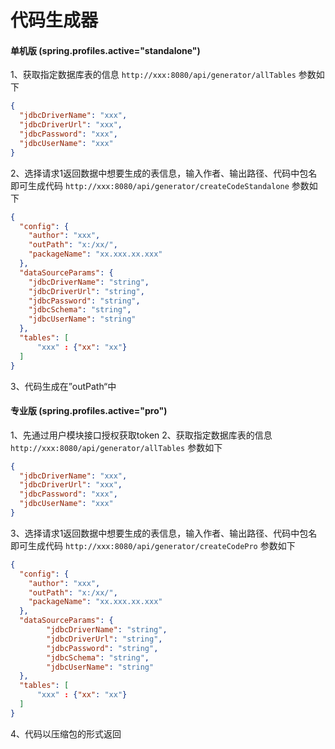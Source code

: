 # 代码生成器
#### 单机版  (spring.profiles.active="standalone")
 1、获取指定数据库表的信息
 `http://xxx:8080/api/generator/allTables`
 参数如下
```json
{
  "jdbcDriverName": "xxx",
  "jdbcDriverUrl": "xxx",
  "jdbcPassword": "xxx",
  "jdbcUserName": "xxx"
}
```
2、选择请求1返回数据中想要生成的表信息，输入作者、输出路径、代码中包名即可生成代码
`http://xxx:8080/api/generator/createCodeStandalone`
 参数如下
```json
{
  "config": {
    "author": "xxx",
    "outPath": "x:/xx/",
    "packageName": "xx.xxx.xx.xxx"
  },
  "dataSourceParams": {
    "jdbcDriverName": "string",
    "jdbcDriverUrl": "string",
    "jdbcPassword": "string",
    "jdbcSchema": "string",
    "jdbcUserName": "string"
  },
  "tables": [
      "xxx" : {"xx": "xx"}
  ]
}
```
3、代码生成在”outPath“中

#### 专业版  (spring.profiles.active="pro")
1、先通过用户模块接口授权获取token
2、获取指定数据库表的信息
 `http://xxx:8080/api/generator/allTables`
 参数如下
```json
{
  "jdbcDriverName": "xxx",
  "jdbcDriverUrl": "xxx",
  "jdbcPassword": "xxx",
  "jdbcUserName": "xxx"
}
```
3、选择请求1返回数据中想要生成的表信息，输入作者、输出路径、代码中包名即可生成代码
`http://xxx:8080/api/generator/createCodePro`
 参数如下
```json
{
  "config": {
    "author": "xxx",
    "outPath": "x:/xx/",
    "packageName": "xx.xxx.xx.xxx"
  },
  "dataSourceParams": {
        "jdbcDriverName": "string",
        "jdbcDriverUrl": "string",
        "jdbcPassword": "string",
        "jdbcSchema": "string",
        "jdbcUserName": "string"
  },
  "tables": [
      "xxx" : {"xx": "xx"}
  ]
}
```
4、代码以压缩包的形式返回